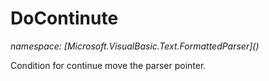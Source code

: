 ﻿# DoContinute
_namespace: [Microsoft.VisualBasic.Text.FormattedParser](<a href="#" onClick="load('/docs/Microsoft.VisualBasic.Text.FormattedParser/index.md')"></a>)_

Condition for continue move the parser pointer.




